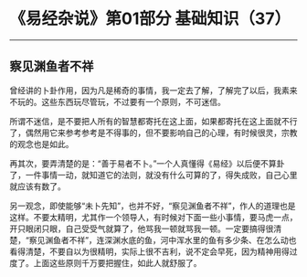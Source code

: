 # 《易经杂说》第01部分 基础知识（37）

------

## 察见渊鱼者不祥

曾经讲的卜卦作用，因为凡是稀奇的事情，我一定去了解，了解完了以后，我素来不玩的。这些东西玩尽管玩，不过要有一个原则，不可迷信。

所谓不迷信，是不要把人所有的智慧都寄托在这上面，如果都寄托在这上面就不行了，偶然用它来参考参考是不得事的，但不要影响自己的心理，有时候很灵，宗教的观念也是如此。

再其次，要弄清楚的是：“善于易者不卜。”一个人真懂得《易经》以后便不算卦了，一件事情一动，就知道它的法则，就没有什么可算的了，得失成败，自己心里就应该有数了。

另一观念，即使能够“未卜先知”，也并不好，“察见渊鱼者不祥”，作人的道理也是这样。不要太精明，尤其作一个领导人，有时候对下面一些小事情，要马虎一点，开只眼闭只眼，自己受受气就算了，他骂我一顿就骂我一顿。一定要搞得很清楚，“察见渊鱼者不祥”，连深渊水底的鱼，河中浑水里的鱼有多少条、在怎么动也看得清楚，不要自以为很精明，实际上很不吉利，说不定会早死，因为精神用得过度了。上面这些原则千万要把握住，如此人就舒服了。